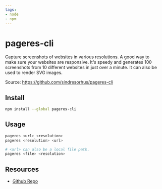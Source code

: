 ```yaml
---
tags:
- node
- npm
---
```

# pageres-cli

Capture screenshots of websites in various resolutions. A good way to make sure your websites are responsive. It's speedy and generates 100 screenshots from 10 different websites in just over a minute. It can also be used to render SVG images.

Source: https://github.com/sindresorhus/pageres-cli

## Install
```bash
npm install --global pageres-cli
```

## Usage
```bash
pageres <url> <resolution>
pageres <resolution> <url>

# <url> can also be a local file path.
pageres <file> <resolution>
```

## Resources
- [Github Repo](https://github.com/sindresorhus/pageres-cli)

